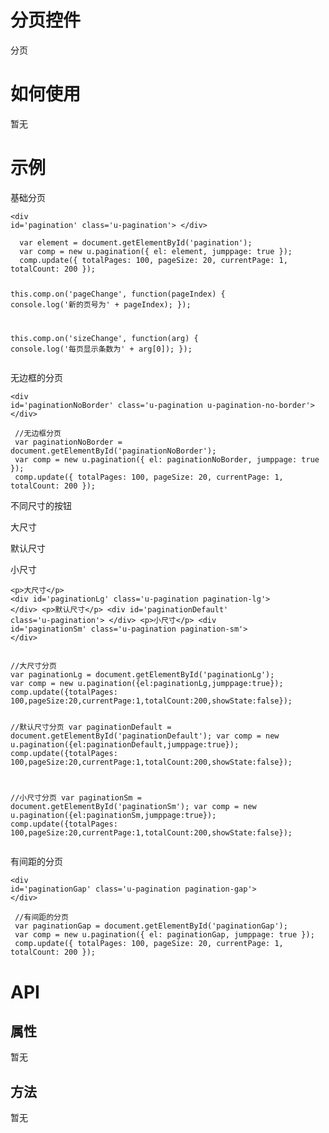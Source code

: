 # 分页控件

分页

# 如何使用

暂无

# 示例

基础分页
<div class="example-content"><div id='pagination' class='u-pagination'>
</div>
</div><script>  var element = document.getElementById('pagination');
  var comp = new u.pagination({ el: element, jumppage: true });
  comp.update({ totalPages: 100, pageSize: 20, currentPage: 1, totalCount: 200 });

  this.comp.on('pageChange', function(pageIndex) {
      console.log('新的页号为' + pageIndex);
  });

  this.comp.on('sizeChange', function(arg) {
      console.log('每页显示条数为' + arg[0]);
  });

</script><div class="examples-code"><pre><code>&lt;div id='pagination' class='u-pagination'>
&lt;/div></code></pre>
</div><div class="examples-code"><pre><code>  var element = document.getElementById('pagination');
  var comp = new u.pagination({ el: element, jumppage: true });
  comp.update({ totalPages: 100, pageSize: 20, currentPage: 1, totalCount: 200 });

  this.comp.on('pageChange', function(pageIndex) {
      console.log('新的页号为' + pageIndex);
  });

  this.comp.on('sizeChange', function(arg) {
      console.log('每页显示条数为' + arg[0]);
  });
</code></pre>
</div>无边框的分页
<div class="example-content"><div id='paginationNoBorder' class='u-pagination u-pagination-no-border'>
</div>
</div><script> //无边框分页
 var paginationNoBorder = document.getElementById('paginationNoBorder');
 var comp = new u.pagination({ el: paginationNoBorder, jumppage: true });
 comp.update({ totalPages: 100, pageSize: 20, currentPage: 1, totalCount: 200 });

</script><div class="examples-code"><pre><code>&lt;div id='paginationNoBorder' class='u-pagination u-pagination-no-border'>
&lt;/div></code></pre>
</div><div class="examples-code"><pre><code> //无边框分页
 var paginationNoBorder = document.getElementById('paginationNoBorder');
 var comp = new u.pagination({ el: paginationNoBorder, jumppage: true });
 comp.update({ totalPages: 100, pageSize: 20, currentPage: 1, totalCount: 200 });
</code></pre>
</div>不同尺寸的按钮
<div class="example-content"><p>大尺寸</p>
<div id='paginationLg' class='u-pagination pagination-lg'>
</div>
<p>默认尺寸</p>
<div id='paginationDefault' class='u-pagination'>
</div>
<p>小尺寸</p>
<div id='paginationSm' class='u-pagination pagination-sm'>
</div>
</div><script>
//大尺寸分页
var paginationLg = document.getElementById('paginationLg');
var comp = new u.pagination({el:paginationLg,jumppage:true});
comp.update({totalPages: 100,pageSize:20,currentPage:1,totalCount:200,showState:false});

 //默认尺寸分页
var paginationDefault = document.getElementById('paginationDefault');
var comp = new u.pagination({el:paginationDefault,jumppage:true});
comp.update({totalPages: 100,pageSize:20,currentPage:1,totalCount:200,showState:false});

 //小尺寸分页
var paginationSm = document.getElementById('paginationSm');
var comp = new u.pagination({el:paginationSm,jumppage:true});
comp.update({totalPages: 100,pageSize:20,currentPage:1,totalCount:200,showState:false});
</script><div class="examples-code"><pre><code>&lt;p>大尺寸&lt;/p>
&lt;div id='paginationLg' class='u-pagination pagination-lg'>
&lt;/div>
&lt;p>默认尺寸&lt;/p>
&lt;div id='paginationDefault' class='u-pagination'>
&lt;/div>
&lt;p>小尺寸&lt;/p>
&lt;div id='paginationSm' class='u-pagination pagination-sm'>
&lt;/div></code></pre>
</div><div class="examples-code"><pre><code>
//大尺寸分页
var paginationLg = document.getElementById('paginationLg');
var comp = new u.pagination({el:paginationLg,jumppage:true});
comp.update({totalPages: 100,pageSize:20,currentPage:1,totalCount:200,showState:false});

 //默认尺寸分页
var paginationDefault = document.getElementById('paginationDefault');
var comp = new u.pagination({el:paginationDefault,jumppage:true});
comp.update({totalPages: 100,pageSize:20,currentPage:1,totalCount:200,showState:false});

 //小尺寸分页
var paginationSm = document.getElementById('paginationSm');
var comp = new u.pagination({el:paginationSm,jumppage:true});
comp.update({totalPages: 100,pageSize:20,currentPage:1,totalCount:200,showState:false});</code></pre>
</div>有间距的分页
<div class="example-content"><div id='paginationGap' class='u-pagination pagination-gap'>
</div>
</div><script> //有间距的分页
 var paginationGap = document.getElementById('paginationGap');
 var comp = new u.pagination({ el: paginationGap, jumppage: true });
 comp.update({ totalPages: 100, pageSize: 20, currentPage: 1, totalCount: 200 });

</script><div class="examples-code"><pre><code>&lt;div id='paginationGap' class='u-pagination pagination-gap'>
&lt;/div></code></pre>
</div><div class="examples-code"><pre><code> //有间距的分页
 var paginationGap = document.getElementById('paginationGap');
 var comp = new u.pagination({ el: paginationGap, jumppage: true });
 comp.update({ totalPages: 100, pageSize: 20, currentPage: 1, totalCount: 200 });
</code></pre>
</div>

<!--### 示例1

示例1说明

### 示例2

示例2说-->

# API

## 属性

暂无
<!--### 属性1

属性1说明

### 属性2

属性2说明-->

## 方法

暂无
<!--### 方法1

方法1说明

### 方法2

方法2说明-->
